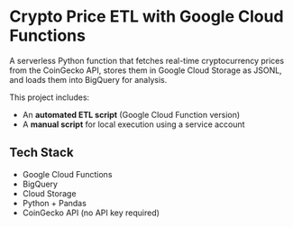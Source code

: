 # Crypto Price ETL with Google Cloud Functions

A serverless Python function that fetches real-time cryptocurrency prices from the CoinGecko API, stores them in Google Cloud Storage as JSONL, and loads them into BigQuery for analysis.

This project includes:
- An **automated ETL script** (Google Cloud Function version)
- A **manual script** for local execution using a service account

## Tech Stack
- Google Cloud Functions
- BigQuery
- Cloud Storage
- Python + Pandas
- CoinGecko API (no API key required)

